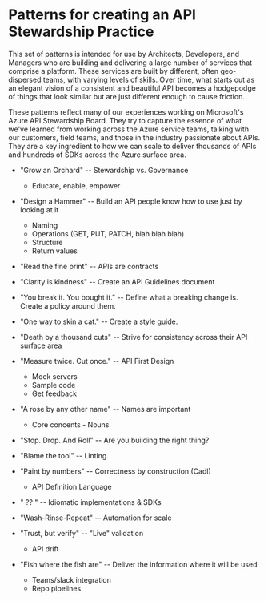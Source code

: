 # Patterns for creating an API Stewardship Practice

This set of patterns is intended for use by Architects, Developers, and Managers who are building and delivering a large number of services that comprise a platform. These services are built by different, often geo-dispersed teams, with varying levels of skills. Over time, what starts out as an elegant vision of a consistent and beautiful API becomes a hodgepodge of things that look similar but are just different enough to cause friction.

These patterns reflect many of our experiences working on Microsoft's Azure API Stewardship Board. They try to capture the essence of what we've learned from working across the Azure service teams, talking with our customers, field teams, and those in the industry passionate about APIs. They are a key ingredient to how we can scale to deliver thousands of APIs and hundreds of SDKs across the Azure surface area.

* "Grow an Orchard" -- Stewardship vs. Governance
  * Educate, enable, empower
* "Design a Hammer" -- Build an API people know how to use just by looking at it
  * Naming
  * Operations (GET, PUT, PATCH, blah blah blah)
  * Structure
  * Return values

* "Read the fine print" -- APIs are contracts
* "Clarity is kindness" -- Create an API Guidelines document
* "You break it. You bought it." -- Define what a breaking change is. Create a policy around them.

* "One way to skin a cat." -- Create a style guide.
* "Death by a thousand cuts" -- Strive for consistency across their API surface area

* "Measure twice. Cut once." -- API First Design
  * Mock servers
  * Sample code
  * Get feedback
* "A rose by any other name" -- Names are important
  * Core concents - Nouns
* "Stop. Drop. And Roll" -- Are you building the right thing?  

* "Blame the tool" -- Linting

* "Paint by numbers" -- Correctness by construction (Cadl)
  * API Definition Language
* " ?? " -- Idiomatic implementations & SDKs
  
* "Wash-Rinse-Repeat" -- Automation for scale
* "Trust, but verify" -- "Live" validation
  * API drift
* "Fish where the fish are" -- Deliver the information where it will be used
  * Teams/slack integration
  * Repo pipelines

